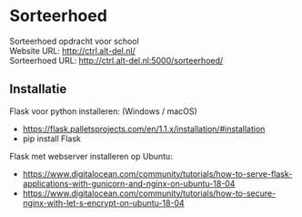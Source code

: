 # Sorteerhoed
Sorteerhoed opdracht voor school  
Website URL: http://ctrl.alt-del.nl/  
Sorteerhoed URL: http://ctrl.alt-del.nl:5000/sorteerhoed/  

## Installatie
Flask voor python installeren: (Windows / macOS)  
  - https://flask.palletsprojects.com/en/1.1.x/installation/#installation  
  - pip install Flask  

Flask met webserver installeren op Ubuntu:  
  - https://www.digitalocean.com/community/tutorials/how-to-serve-flask-applications-with-gunicorn-and-nginx-on-ubuntu-18-04  
  - https://www.digitalocean.com/community/tutorials/how-to-secure-nginx-with-let-s-encrypt-on-ubuntu-18-04  
